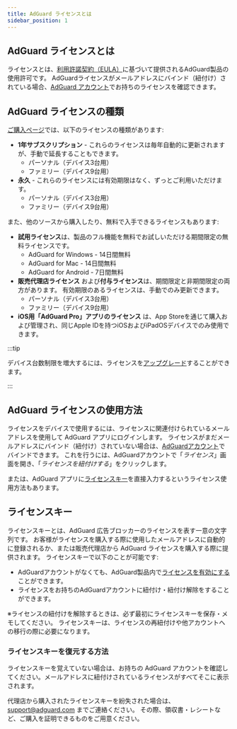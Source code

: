 ```yaml
---
title: AdGuard ライセンスとは
sidebar_position: 1
---
```


## AdGuard ライセンスとは

ライセンスとは、[利用許諾契約（EULA）](https://adguard.com/eula.html)に基づいて提供されるAdGuard製品の使用許可です。 AdGuardライセンスがメールアドレスにバインド（紐付け）されている場合、[AdGuard アカウント](https://my.adguard.com/)でお持ちのライセンスを確認できます。

## AdGuard ライセンスの種類

[ご購入ページ](https://adguard.com/license.html)では、以下のライセンスの種類があります:

- **1年サブスクリプション** - これらのライセンスは毎年自動的に更新されますが、手動で延長することもできます。
    - パーソナル（デバイス3台用）
    - ファミリー（デバイス9台用）
- **永久** - これらのライセンスには有効期限はなく、ずっとご利用いただけます。
    - パーソナル（デバイス3台用）
    - ファミリー（デバイス9台用）

また、他のソースから購入したり、無料で入手できるライセンスもあります:

- **試用ライセンス**は、製品のフル機能を無料でお試しいただける期間限定の無料ライセンスです。
    - AdGuard for Windows - 14日間無料
    - AdGuard for Mac - 14日間無料
    - AdGuard for Android - 7日間無料
- **販売代理店ライセンス** および**付与ライセンス**は、期間限定と非期間限定の両方があります。 有効期限のあるライセンスは、手動でのみ更新できます。
    - パーソナル（デバイス3台用）
    - ファミリー（デバイス9台用）
- **iOS用「AdGuard Pro」アプリのライセンス** は、App Storeを通じて購入および管理され、同じApple IDを持つiOSおよびiPadOSデバイスでのみ使用できます。

:::tip

デバイス台数制限を増大するには、ライセンスを[アップグレード](../payment-options/#upgrade)することができます。

:::

## AdGuard ライセンスの使用方法

ライセンスをデバイスで使用するには、ライセンスに関連付けられているメールアドレスを使用して AdGuard アプリにログインします。 ライセンスがまだメールアドレスにバインド（紐付け）されていない場合は、[AdGuardアカウント](https://my.adguard.com/)でバインドできます。 これを行うには、AdGuardアカウントで「*ライセンス*」画面を開き、「*ライセンスを紐付けする*」をクリックします。

または、AdGuard アプリに[ライセンスキー](#license-key)を直接入力するというライセンス使用方法もあります。

## ライセンスキー

ライセンスキーとは、AdGuard 広告ブロッカーのライセンスを表す一意の文字列です。 お客様がライセンスを購入する際に使用したメールアドレスに自動的に登録されるか、または販売代理店から AdGuard ライセンスを購入する際に提供されます。 ライセンスキーで以下のことが可能です:

- AdGuardアカウントがなくても、AdGuard製品内で[ライセンスを有効にする](../activation)ことができます。
- ライセンスをお持ちのAdGuardアカウントに紐付け・紐付け解除をすることができます。

※ライセンスの紐付けを解除するときは、必ず最初にライセンスキーを保存・メモしてください。 ライセンスキーは、ライセンスの再紐付けや他アカウントへの移行の際に必要になります。

### ライセンスキーを復元する方法

ライセンスキーを覚えていない場合は、お持ちの AdGuard アカウントを確認してください。メールアドレスに紐付けされているライセンスがすべてそこに表示されます。

代理店から購入されたライセンスキーを紛失された場合は、support@adguard.com までご連絡ください。 その際、領収書・レシートなど、ご購入を証明できるものをご用意ください。
